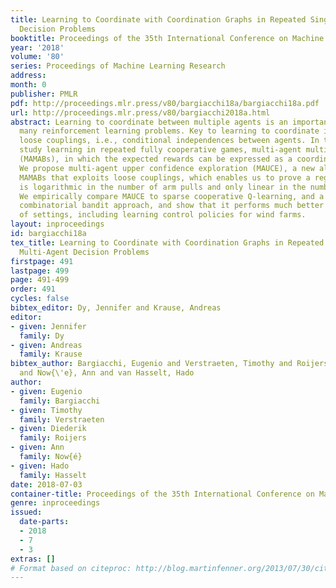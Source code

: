 ```yaml
---
title: Learning to Coordinate with Coordination Graphs in Repeated Single-Stage Multi-Agent
  Decision Problems
booktitle: Proceedings of the 35th International Conference on Machine Learning
year: '2018'
volume: '80'
series: Proceedings of Machine Learning Research
address: 
month: 0
publisher: PMLR
pdf: http://proceedings.mlr.press/v80/bargiacchi18a/bargiacchi18a.pdf
url: http://proceedings.mlr.press/v80/bargiacchi2018a.html
abstract: Learning to coordinate between multiple agents is an important problem in
  many reinforcement learning problems. Key to learning to coordinate is exploiting
  loose couplings, i.e., conditional independences between agents. In this paper we
  study learning in repeated fully cooperative games, multi-agent multi-armed bandits
  (MAMABs), in which the expected rewards can be expressed as a coordination graph.
  We propose multi-agent upper confidence exploration (MAUCE), a new algorithm for
  MAMABs that exploits loose couplings, which enables us to prove a regret bound that
  is logarithmic in the number of arm pulls and only linear in the number of agents.
  We empirically compare MAUCE to sparse cooperative Q-learning, and a state-of-the-art
  combinatorial bandit approach, and show that it performs much better on a variety
  of settings, including learning control policies for wind farms.
layout: inproceedings
id: bargiacchi18a
tex_title: Learning to Coordinate with Coordination Graphs in Repeated Single-Stage
  Multi-Agent Decision Problems
firstpage: 491
lastpage: 499
page: 491-499
order: 491
cycles: false
bibtex_editor: Dy, Jennifer and Krause, Andreas
editor:
- given: Jennifer
  family: Dy
- given: Andreas
  family: Krause
bibtex_author: Bargiacchi, Eugenio and Verstraeten, Timothy and Roijers, Diederik
  and Now{\'e}, Ann and van Hasselt, Hado
author:
- given: Eugenio
  family: Bargiacchi
- given: Timothy
  family: Verstraeten
- given: Diederik
  family: Roijers
- given: Ann
  family: Now{é}
- given: Hado
  family: Hasselt
date: 2018-07-03
container-title: Proceedings of the 35th International Conference on Machine Learning
genre: inproceedings
issued:
  date-parts:
  - 2018
  - 7
  - 3
extras: []
# Format based on citeproc: http://blog.martinfenner.org/2013/07/30/citeproc-yaml-for-bibliographies/
---
```

